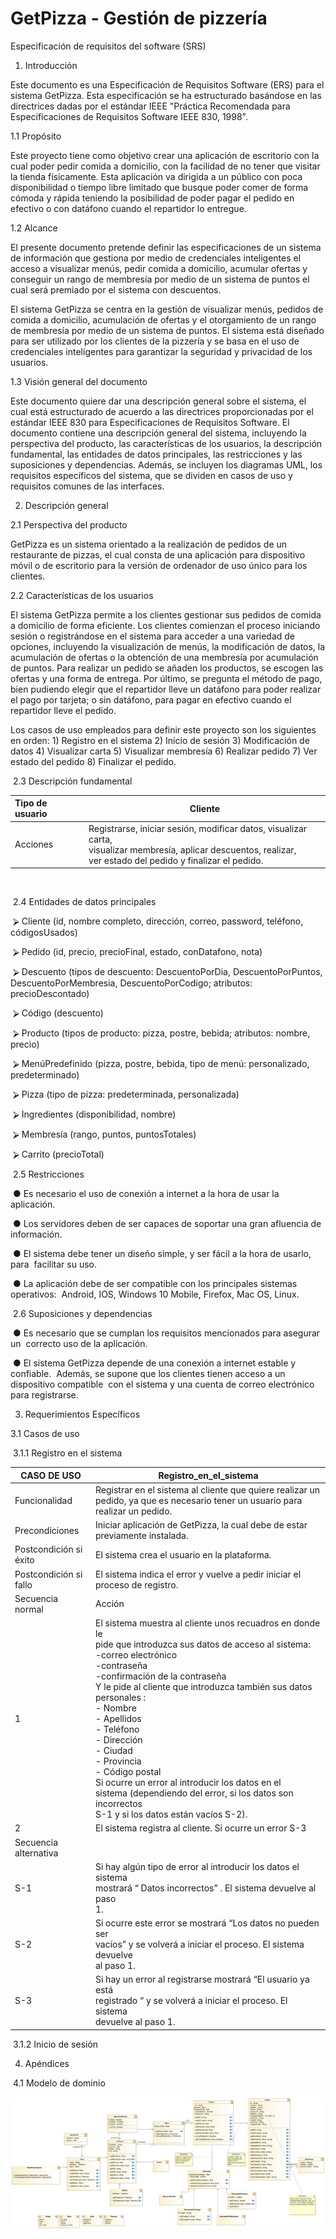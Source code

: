 # GetPizza - Gestión de pizzería
Especificación de requisitos del software (SRS)

1. Introducción

  Este documento es una Especificación de Requisitos Software (ERS) para el
  sistema GetPizza. Esta especificación se ha estructurado basándose en las
  directrices dadas por el estándar IEEE "Práctica Recomendada para
  Especificaciones de Requisitos Software IEEE 830, 1998".

  

  1.1 Propósito

  Este proyecto tiene como objetivo crear una aplicación de escritorio con la cual
  poder pedir comida a domicilio, con la facilidad de no tener que visitar la tienda
  físicamente. Esta aplicación va dirigida a un público con poca disponibilidad o tiempo
  libre limitado que busque poder comer de forma cómoda y rápida teniendo la
  posibilidad de poder pagar el pedido en efectivo o con datáfono cuando el repartidor
  lo entregue.

  

  1.2 Alcance

  El presente documento pretende definir las especificaciones de un sistema de
  información que gestiona por medio de credenciales inteligentes el acceso a
  visualizar menús, pedir comida a domicilio, acumular ofertas y conseguir un rango
  de membresía por medio de un sistema de puntos el cual será premiado por el
  sistema con descuentos.

  El sistema GetPizza se centra en la gestión de visualizar menús, pedidos de
  comida a domicilio, acumulación de ofertas y el otorgamiento de un rango de
  membresía por medio de un sistema de puntos. El sistema está diseñado para ser
  utilizado por los clientes de la pizzería y se basa en el uso de credenciales
  inteligentes para garantizar la seguridad y privacidad de los usuarios.

  

  1.3 Visión general del documento

  Este documento quiere dar una descripción general sobre el sistema, el cual está
  estructurado de acuerdo a las directrices proporcionadas por el estándar IEEE 830
  para Especificaciones de Requisitos Software. El documento contiene una
  descripción general del sistema, incluyendo la perspectiva del producto, las
  características de los usuarios, la descripción fundamental, las entidades de datos
  principales, las restricciones y las suposiciones y dependencias. Además, se
  incluyen los diagramas UML, los requisitos específicos del sistema, que se dividen
  en casos de uso y requisitos comunes de las interfaces.



2. Descripción general

  2.1 Perspectiva del producto

  GetPizza es un sistema orientado a la realización de pedidos de un restaurante
  de pizzas, el cual consta de una aplicación para dispositivo móvil o de escritorio para la
  versión de ordenador de uso único para los clientes.

  

  2.2 Características de los usuarios

  El sistema GetPizza permite a los clientes gestionar sus pedidos de comida a
  domicilio de forma eficiente. Los clientes comienzan el proceso iniciando sesión o
  registrándose en el sistema para acceder a una variedad de opciones, incluyendo la
  visualización de menús, la modificación de datos, la acumulación de ofertas o la
  obtención de una membresía por acumulación de puntos. Para realizar un pedido se
  añaden los productos, se escogen las ofertas y una forma de entrega. Por último, se
  pregunta el método de pago, bien pudiendo elegir que el repartidor lleve un datáfono
  para poder realizar el pago por tarjeta; o sin datáfono, para pagar en efectivo cuando el
  repartidor lleve el pedido.

  Los casos de uso empleados para definir este proyecto son los siguientes en
  orden: 1) Registro en el sistema 2) Inicio de sesión 3) Modificación de datos 4) Visualizar
  carta 5) Visualizar membresía 6) Realizar pedido 7) Ver estado del pedido 8) Finalizar
  el pedido.

  

​		2.3 Descripción fundamental



| Tipo de usuario | Cliente                                                      |
| :-------------- | ------------------------------------------------------------ |
| Acciones        | Registrarse, iniciar sesión, modificar datos, visualizar carta, <br/>visualizar membresía, aplicar descuentos, realizar,<br/>ver estado del pedido y finalizar el pedido. |

​		

​		2.4 Entidades de datos principales

​						⮚ Cliente (id, nombre completo, dirección, correo, password, teléfono, códigosUsados)

​						⮚ Pedido (id, precio, precioFinal, estado, conDatafono, nota)

​						⮚ Descuento (tipos de descuento: DescuentoPorDia, DescuentoPorPuntos,
​							DescuentoPorMembresia, DescuentoPorCodigo; atributos: precioDescontado)

​						⮚ Código (descuento)

​						⮚ Producto (tipos de producto: pizza, postre, bebida; atributos: nombre, precio)

​						⮚ MenúPredefinido (pizza, postre, bebida, tipo de menú: personalizado,
​							predeterminado)

​						⮚ Pizza (tipo de pizza: predeterminada, personalizada)

​						⮚ Ingredientes (disponibilidad, nombre)

​						⮚ Membresía (rango, puntos, puntosTotales)

​						⮚ Carrito (precioTotal)

​		2.5 Restricciones

​						● Es necesario el uso de conexión a internet a la hora de usar la aplicación.

​						● Los servidores deben de ser capaces de soportar una gran afluencia de
​							información.

​						● El sistema debe tener un diseño simple, y ser fácil a la hora de usarlo, para
​							facilitar su uso.

​						● La aplicación debe de ser compatible con los principales sistemas operativos:
​							Android, IOS, Windows 10 Mobile, Firefox, Mac OS, Linux.
​				

​		2.6 Suposiciones y dependencias

​						● Es necesario que se cumplan los requisitos mencionados para asegurar un
​							correcto uso de la aplicación.

​						● El sistema GetPizza depende de una conexión a internet estable y confiable.
​							Además, se supone que los clientes tienen acceso a un dispositivo compatible
​							con el sistema y una cuenta de correo electrónico para registrarse.



3. Requerimientos Específicos

  3.1 Casos de uso

  ​	3.1.1 Registro en el sistema

  | CASO DE USO            | Registro_en_el_sistema                                       |
  | ---------------------- | ------------------------------------------------------------ |
  | Funcionalidad          | Registrar en el sistema al cliente que quiere realizar un pedido, ya que es necesario tener un usuario para realizar un pedido. |
  | Precondiciones         | Iniciar aplicación de GetPizza, la cual debe de estar previamente instalada. |
  | Postcondición si éxito | El sistema crea el usuario en la plataforma.                 |
  | Postcondición si fallo | El sistema indica el error y vuelve a pedir iniciar el proceso de registro. |
  | Secuencia normal       | Acción                                                       |
  | 1                      | El sistema muestra al cliente unos recuadros en donde le<br/>pide que introduzca sus datos de acceso al sistema:<br/>-correo electrónico<br/>-contraseña<br/>-confirmación de la contraseña<br/>Y le pide al cliente que introduzca también sus datos<br/>personales :<br/>- Nombre<br/>- Apellidos<br/>- Teléfono<br/>- Dirección<br/>- Ciudad<br/>- Provincia<br/>- Código postal<br/>Si ocurre un error al introducir los datos en el<br/>sistema (dependiendo del error, si los datos son incorrectos<br/>S-1 y si los datos están vacíos S-2). |
  | 2                      | El sistema registra al cliente. Si ocurre un error S-3       |
  | Secuencia alternativa  |                                                              |
  | S-1                    | Si hay algún tipo de error al introducir los datos el sistema<br/>mostrará “ Datos incorrectos” . El sistema devuelve al paso<br/>1. |
  | S-2                    | Si ocurre este error se mostrará “Los datos no pueden ser<br/>vacíos” y se volverá a iniciar el proceso. El sistema devuelve<br/>al paso 1. |
  | S-3                    | Si hay un error al registrarse mostrará “El usuario ya está<br/>registrado “ y se volverá a iniciar el proceso. El sistema<br/>devuelve al paso 1. |

  

​	3.1.2 Inicio de sesión



4. Apéndices

​		4.1 Modelo de dominio

![](modelo-dominio.jpg)



